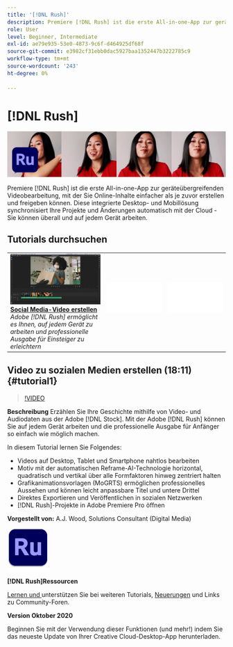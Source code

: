 ```yaml
---
title: '[!DNL Rush]'
description: Premiere [!DNL Rush] ist die erste All-in-one-App zur geräteübergreifenden Videobearbeitung, die das Erstellen und Freigeben von Online-Inhalten einfacher denn je macht
role: User
level: Beginner, Intermediate
exl-id: ae79e935-53e0-4873-9c6f-d464925df68f
source-git-commit: e3982cf31ebb0dac5927baa1352447b3222785c9
workflow-type: tm+mt
source-wordcount: '243'
ht-degree: 0%

---
```


# [!DNL Rush]

![Tutorial Hero Image](../assets/Rush.jpg)

Premiere [!DNL Rush] ist die erste All-in-one-App zur geräteübergreifenden Videobearbeitung, mit der Sie Online-Inhalte einfacher als je zuvor erstellen und freigeben können. Diese integrierte Desktop- und Mobillösung synchronisiert Ihre Projekte und Änderungen automatisch mit der Cloud - Sie können überall und auf jedem Gerät arbeiten.

## Tutorials durchsuchen

<table style="table-layout:fixed">
<tr>
 <td>
   <a href="rush.md#tutorial1">
      <img alt="Social Media-Video erstellen" src="../assets/rush_socialMediaAd_wood_thumbnail.jpg" />
   </a>
    <div>
   <a href="rush.md#tutorial1"><strong>Social Media-Video erstellen</strong></a>
    </div>
    <em>Adobe [!DNL Rush] ermöglicht es Ihnen, auf jedem Gerät zu arbeiten und professionelle Ausgabe für Einsteiger zu erleichtern</em>
    <br>
  </td>
  <td>
    <img alt="Abstand" src="../assets/Whitespacer.png" />
    <div>
    <br>
  </td>
  <td>
    <img alt="Abstand" src="../assets/Whitespacer.png" />
    <div>
    <br>
  </td>
</tr>
</table>

## Video zu sozialen Medien erstellen (18:11) {#tutorial1}

>[!VIDEO](https://video.tv.adobe.com/v/326900?hidetitle=true)

**Beschreibung**
Erzählen Sie Ihre Geschichte mithilfe von Video- und Audiodaten aus der Adobe  [!DNL Stock]. Mit der Adobe [!DNL Rush] können Sie auf jedem Gerät arbeiten und die professionelle Ausgabe für Anfänger so einfach wie möglich machen.

In diesem Tutorial lernen Sie Folgendes:
* Videos auf Desktop, Tablet und Smartphone nahtlos bearbeiten
* Motiv mit der automatischen Reframe-AI-Technologie horizontal, quadratisch und vertikal über alle Formfaktoren hinweg zentriert halten
* Grafikanimationsvorlagen (MoGRTS) ermöglichen professionelles Aussehen und können leicht anpassbare Titel und untere Drittel
* Direktes Exportieren und Veröffentlichen in sozialen Netzwerken
* [!DNL Rush]-Projekte in Adobe Premiere Pro öffnen

**Vorgestellt von:**
A.J. Wood, Solutions Consultant (Digital Media)

![Rush-Logo](../assets/ru_appicon_96.png)

**[!DNL Rush]Ressourcen**

[Lernen und ](https://helpx.adobe.com/support/premiere-rush.html) unterstützen Sie bei weiteren Tutorials,  [Neuerungen](https://helpx.adobe.com/premiere-rush/user-guide.html/premiere-rush/help/whats-new.ug.html) und Links zu Community-Foren.

**Version Oktober 2020**

Beginnen Sie mit der Verwendung dieser Funktionen (und mehr!) indem Sie das neueste Update von Ihrer Creative Cloud-Desktop-App herunterladen.
